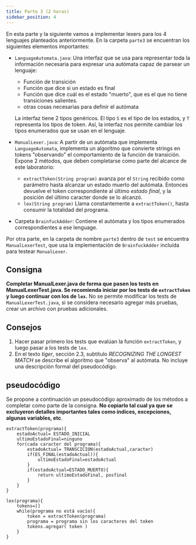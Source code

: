 ```yaml
---
title: Parte 3 (2 horas)
sidebar_position: 4
---
```

En esta parte y la siguiente vamos a implementar lexers para los 4 lenguajes planteados anteriormente. En la carpeta `parte3` se encuentran los siguientes elementos importantes:
- `LanguageAutomata.java`: Una interfaz que se usa para representar toda la información necesaria para expresar una autómata capaz de parsear un lenguaje:
    - Función de transición
    - Función que dice si un estado es final
    - Función que dice cuál es el estado "muerto", que es el que no tiene transiciones salientes.
    - otras cosas necesarias para definir el autómata
    
    La interfaz tiene 2 tipos genéricos. El tipo `S` es el tipo de los estados, y `T` representa los tipos de token. Así, la interfaz nos permite cambiar los tipos enumerados que se usan en el lenguaje.
- `ManualLexer.java`: A partir de un autómata que implementa `LanguageAutomata`, implementa un algoritmo que convierte strings en tokens "observando" el comportamiento de la función de transición. Expone 2 métodos, que deben completarse como parte del alcance de este laboratorio:
    - `extractToken(String program)` avanza por el `String` recibido como parámetro hasta alcanzar un estado muerto del autómata. Entonces devuelve el token correspondiente al último _estado final_, y la posición del último caracter donde se lo alcanzó.
    - `lex(String program)` Llama constantemente a `extractToken()`, hasta consumir la totalidad del programa.
- Carpeta `BrainfuckAdder`: Contiene el autómata y los tipos enumerados correspondientes a ese lenguage.

Por otra parte, en la carpeta de nombre `parte3` dentro de `test` se encuentra `ManualLexerTest`, que usa la implementación de `BrainfuckAdder` incluída para testear `ManualLexer`.

## Consigna
**Completar ManualLexer.java de forma que pasen los tests en ManualLexerTest.java. Se recomienda iniciar por los tests de `extractToken` y luego continuar con los de `lex`.** No se permite modificar los tests de `ManualLexerTest.java`, si se considera necesario agregar más pruebas, crear un archivo con pruebas adicionales.

## Consejos
1. Hacer pasar primero los tests que evalúan la función `extractToken`, y luego pasar a los tests de `lex`.
2. En el texto _tiger_, sección 2.3, subtítulo _RECOGNIZING THE LONGEST MATCH_ se describe el algoritmo que "observa" al autómata. No incluye una descripción formal del pseudocódigo.

## pseudocódigo

Se propone a continuación un pseudocódigo aproximado de los métodos a completar como parte de la consigna. **No copiarlo tal cual ya que se excluyeron detalles importantes tales como índices, excepciones, algunas variables, etc**.

```
extractToken(programa){
    estadoActual= ESTADO_INICIAL
    ultimoEstadoFinal=ninguno
    for(cada caracter del programa){
        estadoActual= TRANSCICION(estadoActual,caracter)
        if(ES_FINAL(estadoActual)){
            ultimoEstadoFinal=estadoActual
        }
        if(estadoActual=ESTADO_MUERTO){
            return ultimoEstadoFinal, posfinal
        }
    }
}
```

```
lex(programa){
    tokens=[]
    while(programa no está vacío){
        token = extractToken(programa)
        programa = programa sin los caracteres del token
        tokens.agregar( token )
    }
}
```